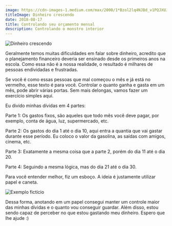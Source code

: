 ```yaml
---
image: https://cdn-images-1.medium.com/max/2000/1*Bzol2lq4NJBd_v1PQJXUJw.jpeg
titleImage: Dinheiro crescendo
date: 2018-08-17
title: Controlando seu orçamento mensal
description: Controlando o monstro interior
---
```


![Dinheiro crescendo](https://cdn-images-1.medium.com/max/2000/1*Bzol2lq4NJBd_v1PQJXUJw.jpeg)

Geralmente temos muitas dificuldades em falar sobre dinheiro, acredito que o planejamento financeiro deveria ser ensinado desde os primeiros anos na escola. Como essa não é a nossa realidade, o resultado é milhares de pessoas endividadas e frustradas.

Se você é como essas pessoas que mal começou o mês e já está no vermelho, esse texto é para você. Controlar o quanto ganha e gasta em um mês, pode abrir várias portas. Sem mais delongas, vamos fazer um exercício simples aqui.

Eu divido minhas dívidas em 4 partes:

Parte 1: Os gastos fixos, são aqueles que todo mês você deve pagar, por exemplo, conta de água, luz, supermercado, etc.

Parte 2: Os gastos do dia 1 até o dia 10, aqui entra a quantia que vai gastar durante esse período. Eu coloco o valor da gasolina, as saídas com amigos, cinema, etc.

Parte 3: Exatamente a mesma coisa que a parte 2, porém do dia 11 até o dia 20.

Parte 4: Seguindo a mesma lógica, mas do dia 21 até o dia 30.

Para você entender melhor, fiz um esboço. A ideia é justamente utilizar papel e caneta.

![Exemplo fictício](https://cdn-images-1.medium.com/max/4290/1*edSj0W5ZROAO2Em4Om02ng.png)

Dessa forma, anotando em um papel consegui manter um controle maior das minhas dívidas e o quanto vou conseguir guardar. Além disso, estou sendo capaz de perceber no que estou gastando meu dinheiro. Espero que lhe ajude :)

